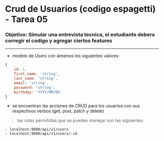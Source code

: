 # Crud de Usuarios (codigo espagetti) - Tarea 05

### Objetivo: Simular una entrevista tecnica, el estudiante debera corregir el codigo y agregar ciertos features

---- 

- modelo de Users con almenos los siguientes valores: 
```javascript
{
    id: 1,
    first_name: 'string',
    last_name: 'string',
    email: 'string',
    password: 'string',
    birthday: 'YYYY/MM/DD'
}
```

- se encuentran las acciones de CRUD para los usuarios con sus respectivos verbos (get, post, patch y delete)

> las rutas permitidas que se pueden manejar son las siguientes: 

    - localhost:9000/api/v1/users
    - localhost:9000/api/v1/users/:id
